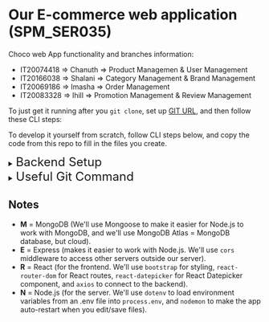 
# Our E-commerce web application (SPM_SER035)


Choco web App functionality and branches information:

- IT20074418 => Chanuth => Product Managemen & User Management 
- IT20166038 => Shalani => Category Management & Brand Management
- IT20069186 => Imasha  => Order Management
- IT20083328 => Ihill   =>  Promotion Management & Review Management

To just get it running after you `git clone`, set up [GIT URL](https://github.com/Chanuth10/SPM_SER035.git), and then follow these CLI steps:


To develop it yourself from scratch, follow CLI steps below, and copy the code from this repo to fill in the files you create.



<details>
<summary><span style="font-size:x-large">Backend Setup</span></summary>

```bash
cd backend
npm install express cors mongoose dotenv
npm install -g nodemon
npm ren dev `or`  npm start 
```

</details>

<details>
<summary><span style="font-size:x-large">Useful Git Command</span></summary>

<h1>Git BRANCH</h1>
```bash
git branch   # To see `local branches
git branch -r  # To see remote branches
git checkout -b my-branch-name   # Create a New Branch
git checkout --track origin/my-branch-name # For Checkout remote branch(Please Only go to the your branch)
git push -u origin my-branch-name # Push to a Branch
git push # If your local branch already exists on the remote, run this command
git fetch origin # Get all branches from created remote repo
```

</details>

## Notes

- **M** = MongoDB (We'll use Mongoose to make it easier for Node.js to work with MongoDB, and we'll use MongoDB Atlas = MongoDB database, but cloud).
- **E** = Express (makes it easier to work with Node.js. We'll use `cors` middleware to access other servers outside our server).
- **R** = React (for the frontend. We'll use `bootstrap` for styling, `react-router-dom` for React routes, `react-datepicker` for React Datepicker component, and `axios` to connect to the backend).
- **N** = Node.js (for the server. We'll use `dotenv` to load environment variables from an .env file into `process.env`, and `nodemon` to make the app auto-restart when you edit/save files).


